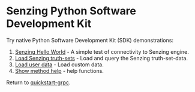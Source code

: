 # Senzing Python Software Development Kit

Try native Python Software Development Kit (SDK) demonstrations:

1. [Senzing Hello World] - A simple test of connectivity to Senzing engine.
1. [Load Senzing truth-sets] - Load and query the Senzing truth-set-data.
1. [Load user data] - Load custom data.
1. [Show method help] - help functions.

Return to [quickstart-grpc].

[Load Senzing truth-sets]: load-truthsets.md
[Load user data]: load-user-data.md
[quickstart-grpc]: README.md
[Senzing Hello World]: hello-world.md
[Show method help]: method-help.md
